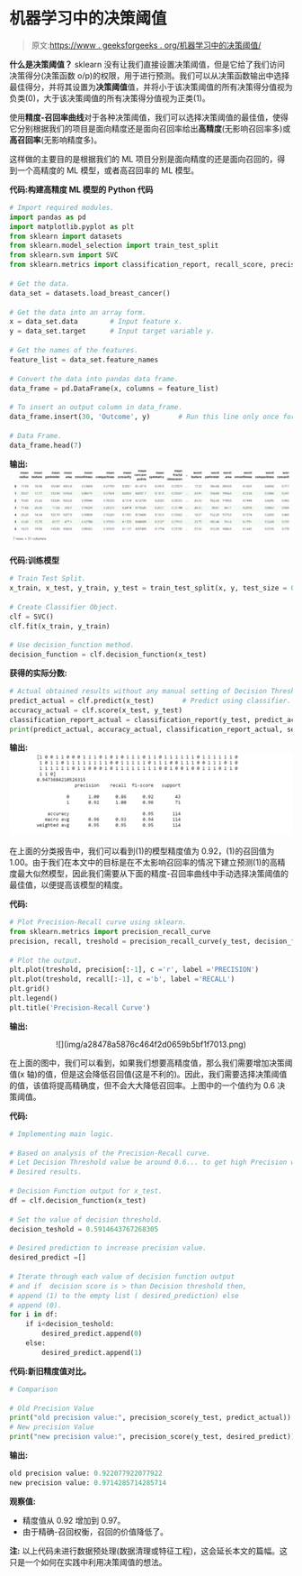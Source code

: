 # 机器学习中的决策阈值

> 原文:[https://www . geeksforgeeks . org/机器学习中的决策阈值/](https://www.geeksforgeeks.org/decision-threshold-in-machine-learning/)

**什么是决策阈值？**
sklearn 没有让我们直接设置决策阈值，但是它给了我们访问决策得分(决策函数 o/p)的权限，用于进行预测。我们可以从决策函数输出中选择最佳得分，并将其设置为**决策阈值**值，并将小于该决策阈值的所有决策得分值视为负类(0)，大于该决策阈值的所有决策得分值视为正类(1)。

使用**精度-召回率曲线**对于各种决策阈值，我们可以选择决策阈值的最佳值，使得它分别根据我们的项目是面向精度还是面向召回率给出**高精度**(无影响召回率多)或**高召回率**(无影响精度多)。

这样做的主要目的是根据我们的 ML 项目分别是面向精度的还是面向召回的，得到一个高精度的 ML 模型，或者高召回率的 ML 模型。

**代码:构建高精度 ML 模型的 Python 代码**

```py
# Import required modules.
import pandas as pd
import matplotlib.pyplot as plt
from sklearn import datasets
from sklearn.model_selection import train_test_split
from sklearn.svm import SVC
from sklearn.metrics import classification_report, recall_score, precision_score, accuracy_score

# Get the data.
data_set = datasets.load_breast_cancer()

# Get the data into an array form.
x = data_set.data        # Input feature x.
y = data_set.target      # Input target variable y.

# Get the names of the features.
feature_list = data_set.feature_names

# Convert the data into pandas data frame.
data_frame = pd.DataFrame(x, columns = feature_list)

# To insert an output column in data_frame.
data_frame.insert(30, 'Outcome', y)       # Run this line only once for every new training.

# Data Frame.
data_frame.head(7)
```

**输出:**
![](img/9de65aa495e297aabe69358629866338.png)

**代码:训练模型**

```py
# Train Test Split.
x_train, x_test, y_train, y_test = train_test_split(x, y, test_size = 0.2, random_state = 42)

# Create Classifier Object.
clf = SVC()
clf.fit(x_train, y_train)

# Use decision_function method.
decision_function = clf.decision_function(x_test)
```

**获得的实际分数:**

```py
# Actual obtained results without any manual setting of Decision Threshold.
predict_actual = clf.predict(x_test)       # Predict using classifier.
accuracy_actual = clf.score(x_test, y_test)
classification_report_actual = classification_report(y_test, predict_actual)
print(predict_actual, accuracy_actual, classification_report_actual, sep ='\n')
```

**输出:**
![](img/d710a0da5df7b31ede68cd76806621fe.png)

在上面的分类报告中，我们可以看到(1)的模型精度值为 0.92，(1)的召回值为 1.00。由于我们在本文中的目标是在不太影响召回率的情况下建立预测(1)的高精度最大似然模型，因此我们需要从下面的精度-召回率曲线中手动选择决策阈值的最佳值，以便提高该模型的精度。

**代码:**

```py
# Plot Precision-Recall curve using sklearn.
from sklearn.metrics import precision_recall_curve
precision, recall, treshold = precision_recall_curve(y_test, decision_function)

# Plot the output.
plt.plot(treshold, precision[:-1], c ='r', label ='PRECISION')
plt.plot(treshold, recall[:-1], c ='b', label ='RECALL')
plt.grid()
plt.legend()
plt.title('Precision-Recall Curve')
```

**输出:**

<center>
![](img/a28478a5876c464f2d0659b5bf1f7013.png)</center>

在上面的图中，我们可以看到，如果我们想要高精度值，那么我们需要增加决策阈值(x 轴)的值，但是这会降低召回值(这是不利的)。因此，我们需要选择决策阈值的值，该值将提高精确度，但不会大大降低召回率。上图中的一个值约为 0.6 决策阈值。

**代码:**

```py
# Implementing main logic.

# Based on analysis of the Precision-Recall curve.
# Let Decision Threshold value be around 0.6... to get high Precision without affecting recall much.
# Desired results.

# Decision Function output for x_test.
df = clf.decision_function(x_test)

# Set the value of decision threshold.
decision_teshold = 0.5914643767268305

# Desired prediction to increase precision value.
desired_predict =[]

# Iterate through each value of decision function output
# and if  decision score is > than Decision threshold then,
# append (1) to the empty list ( desired_prediction) else
# append (0).
for i in df:
    if i<decision_teshold:
        desired_predict.append(0)
    else:
        desired_predict.append(1)
```

**代码:新旧精度值对比。**

```py
# Comparison

# Old Precision Value
print("old precision value:", precision_score(y_test, predict_actual))
# New precision Value  
print("new precision value:", precision_score(y_test, desired_predict))
```

**输出:**

```py
old precision value: 0.922077922077922
new precision value: 0.9714285714285714

```

**观察值:**

*   精度值从 0.92 增加到 0.97。
*   由于精确-召回权衡，召回的价值降低了。

**注:**
以上代码未进行数据预处理(数据清理或特征工程)，这会延长本文的篇幅。这只是一个如何在实践中利用决策阈值的想法。